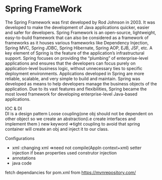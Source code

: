 # Spring FrameWork

The Spring Framework was first developed by Rod Johnson in 2003. It was developed to make the development of Java applications quicker, easier and safer for developers. Spring Framework is an open-source, lightweight, easy-to-build framework that can also be considered as a framework of frameworks as it houses various frameworks like Dependency Injection, Spring MVC, Spring JDBC, Spring Hibernate, Spring AOP, EJB, JSF, etc. A key element of Spring is the feature of the application’s infrastructural support. Spring focuses on providing the “plumbing” of enterprise-level applications and ensures that the developers can focus purely on application-level business logic, without unnecessary ties to specific deployment environments. Applications developed in Spring are more reliable, scalable, and very simple to build and maintain. Spring was developed as means to help developers manage the business objects of the application. Due to its vast features and flexibilities, Spring became the most loved framework for developing enterprise-level Java-based applications.

IOC & DI   
DI is a design pattern 
Loose coupling(one obj should  not be dependent on other object so we create an abstraction(i.e create interfaces and implement them )
new keyword =>tight coupling 
to avoid that spring container will create an obj and inject it to our class.

Configurations
 - xml  :changing xml =>need not compile(Appln context+xml)
  setter injection if bean properties used 
  construtor injection 
 - annotations
 - java code 
 
 
 fetch dependancies for pom.xml from https://mvnrepository.com/
 
 